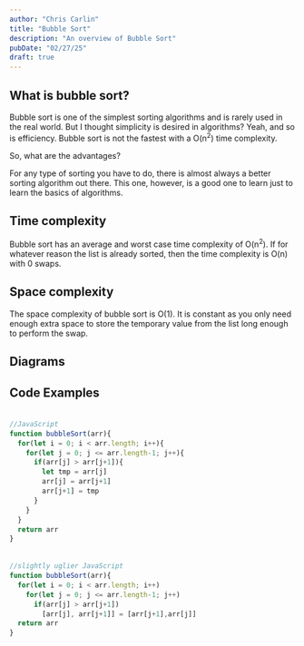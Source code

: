 ```yaml
---
author: "Chris Carlin"
title: "Bubble Sort"
description: "An overview of Bubble Sort"
pubDate: "02/27/25"
draft: true
---
```


## What is bubble sort?

Bubble sort is one of the simplest sorting algorithms and is rarely used in the real world.
But I thought simplicity is desired in algorithms? Yeah, and so is efficiency. 
Bubble sort is not the fastest with a O(n<sup>2</sup>) time complexity.

So, what are the advantages?

For any type of sorting you have to do, there is almost always a better sorting algorithm out there. This one, however, is a good one to learn just to learn the basics of algorithms.


## Time complexity

Bubble sort has an average and worst case time complexity of O(n<sup>2</sup>). If for whatever reason the list is already sorted, then the time complexity is O(n) with 0 swaps. 

## Space complexity

The space complexity of bubble sort is O(1). It is constant as you only need enough extra space to store the temporary value from the list long enough to perform the swap. 

## Diagrams

<p align="center>

![bubble sort](/public/blogContent/bubbleSort/Sorting_bubblesort_anim.gif) 

</p>

## Code Examples

``` JavaScript

//JavaScript
function bubbleSort(arr){
  for(let i = 0; i < arr.length; i++){
    for(let j = 0; j <= arr.length-1; j++){
      if(arr[j] > arr[j+1]){
        let tmp = arr[j]
        arr[j] = arr[j+1]
        arr[j+1] = tmp
      }
    }
  }
  return arr
}

```

```JavaScript

//slightly uglier JavaScript
function bubbleSort(arr){
  for(let i = 0; i < arr.length; i++)
    for(let j = 0; j <= arr.length-1; j++)
      if(arr[j] > arr[j+1])
        [arr[j], arr[j+1]] = [arr[j+1],arr[j]]
  return arr
}

```
